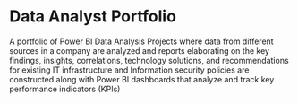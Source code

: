 # Data Analyst Portfolio
A portfolio of Power BI Data Analysis Projects where data from different sources in a company are analyzed and reports elaborating on the key findings, insights, correlations, technology solutions, and recommendations for existing IT infrastructure and Information security policies are constructed along with Power BI dashboards that analyze and track key performance indicators (KPIs)

